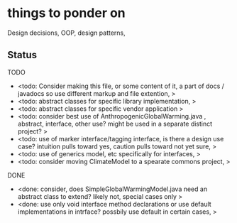 # things to ponder on

Design decisions, OOP, design patterns, 

## Status

TODO
* <todo: Consider making this file, or some content of it, a part of docs / javadocs so use different markup and file extention, >
* <todo: abstract classes for specific library implementation, >
* <todo: abstract classes for specific vendor application >
* <todo: consider best use of AnthropogenicGlobalWarming.java , abstract, interface, other use? might be used in a separate distinct project? >
* <todo: use of marker interface/tagging interface, is there a design use case? intuition pulls toward yes, caution pulls toward not yet sure, >
* <todo: use of generics <M> model, etc specifically for interfaces, >
* <todo: consider moving ClimateModel to a spearate commons project, >

DONE
* <done: consider, does SimpleGlobalWarmingModel.java need an abstract class to extend? likely not, special cases only >
* <done: use only void interface method declarations or use default implementations in intrface? possbily use default in certain cases, >
